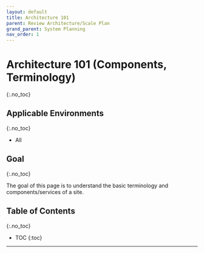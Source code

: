 ```yaml
---
layout: default
title: Architecture 101
parent: Review Architecture/Scale Plan
grand_parent: System Planning
nav_order: 1
---
```


# Architecture 101 (Components, Terminology)
{:.no_toc}

## Applicable Environments
{:.no_toc}
- All

## Goal
{:.no_toc}

The goal of this page is to understand the basic terminology and components/services of a site.

## Table of Contents
{:.no_toc}

* TOC
{:toc}

-------------------------
